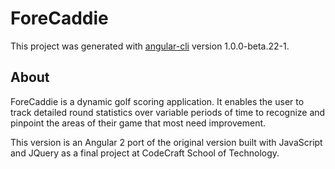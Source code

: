 # ForeCaddie

This project was generated with [angular-cli](https://github.com/angular/angular-cli) version 1.0.0-beta.22-1.

## About

ForeCaddie is a dynamic golf scoring application. It enables the user to track detailed round statistics over variable periods of time to recognize and pinpoint the areas of their game that most need improvement. 

This version is an Angular 2 port of the original version built with JavaScript and JQuery as a final project at CodeCraft School of Technology. 

